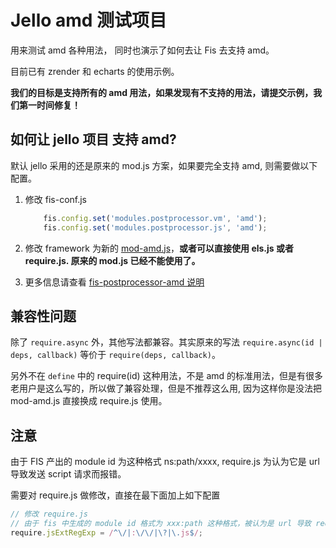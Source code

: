 Jello amd 测试项目
============================

用来测试 amd 各种用法， 同时也演示了如何去让 Fis 去支持 amd。

目前已有 zrender 和 echarts 的使用示例。

**我们的目标是支持所有的 amd 用法，如果发现有不支持的用法，请提交示例，我们第一时间修复！**

## 如何让 jello 项目 支持 amd?

默认 jello 采用的还是原来的 mod.js 方案，如果要完全支持 amd, 则需要做以下配置。

1. 修改 fis-conf.js

    ```javascript
        fis.config.set('modules.postprocessor.vm', 'amd');
        fis.config.set('modules.postprocessor.js', 'amd');
    ```
2. 修改 framework 为新的 [mod-amd.js](https://raw.githubusercontent.com/fex-team/mod/master/mod-amd.js)，**或者可以直接使用 els.js 或者 require.js. 原来的 mod.js 已经不能使用了。**
3. 更多信息请查看 [fis-postprocessor-amd 说明](https://github.com/fex-team/fis-postprocessor-amd)

## 兼容性问题

除了 `require.async` 外，其他写法都兼容。其实原来的写法 `require.async(id | deps, callback)` 等价于 `require(deps, callback)`。

另外不在 `define` 中的 require(id) 这种用法，不是 amd 的标准用法，但是有很多老用户是这么写的，所以做了兼容处理，但是不推荐这么用, 因为这样你是没法把 mod-amd.js 直接换成 require.js 使用。

## 注意

由于 FIS 产出的 module id 为这种格式 ns:path/xxxx, require.js 为认为它是 url 导致发送 script 请求而报错。

需要对 require.js 做修改，直接在最下面加上如下配置

```javascript
// 修改 require.js
// 由于 fis 中生成的 module id 格式为 xxx:path 这种格式，被认为是 url 导致 require.js 会发请求
require.jsExtRegExp = /^\/|:\/\/|\?|\.js$/;
```
